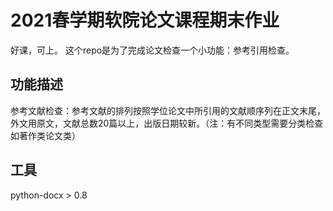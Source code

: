 # 2021春学期软院论文课程期末作业
好课，可上。
这个repo是为了完成论文检查一个小功能：参考引用检查。

## 功能描述
参考文献检查：参考文献的排列按照学位论文中所引用的文献顺序列在正文末尾，外文用原文，文献总数20篇以上，出版日期较新。（注：有不同类型需要分类检查如著作类论文类）


## 工具

python-docx > 0.8

